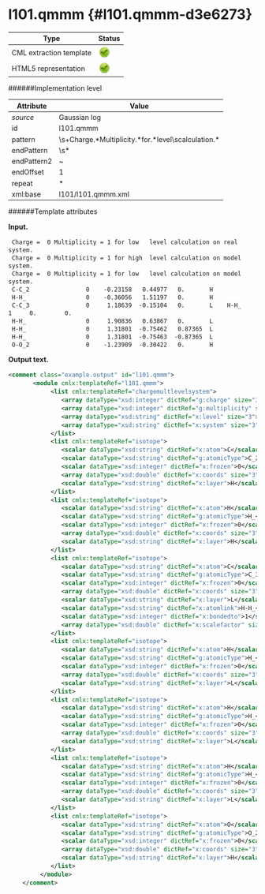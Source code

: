 # l101.qmmm {#l101.qmmm-d3e6273}


| Type                                                                                                                                                | Status                                                                                                                                              |
|----|----|
| CML extraction template                                                                                                                             | ![](/imgs/Total.png)                                                                                                                                |
| HTML5 representation                                                                                                                                | ![](/imgs/Total.png)                                                                                                                                |

######Implementation level

| Attribute                                                                                                                                           | Value                                                                                                                                               |
|----|----|
| *source*                                                                                                                                            | Gaussian log                                                                                                                                        |
| id                                                                                                                                                  | l101.qmmm                                                                                                                                           |
| pattern                                                                                                                                             | \\s+Charge.\*Multiplicity.\*for.\*level\\scalculation.\*                                                                                            |
| endPattern                                                                                                                                          | \\s\*                                                                                                                                               |
| endPattern2                                                                                                                                         | \~                                                                                                                                                  |
| endOffset                                                                                                                                           | 1                                                                                                                                                   |
| repeat                                                                                                                                              | \*                                                                                                                                                  |
| xml:base                                                                                                                                            | l101/l101.qmmm.xml                                                                                                                                  |

######Template attributes

**Input.**

     Charge =  0 Multiplicity = 1 for low   level calculation on real  system.
     Charge =  0 Multiplicity = 1 for high  level calculation on model system.
     Charge =  0 Multiplicity = 1 for low   level calculation on model system.
     C-C_2                0    -0.23158   0.44977   0.       H 
     H-H_                 0    -0.36056   1.51197   0.       H 
     C-C_3                0     1.18639  -0.15104   0.       L    H-H_     1     0.        0. 
     H-H_                 0     1.90836   0.63867   0.       L 
     H-H_                 0     1.31801  -0.75462   0.87365  L 
     H-H_                 0     1.31801  -0.75463  -0.87365  L 
     O-O_2                0    -1.23909  -0.30422   0.       H 
        
        

**Output text.**

```xml
<comment class="example.output" id="l101.qmmm">
       <module cmlx:templateRef="l101.qmmm">                      
            <list cmlx:templateRef="chargemultlevelsystem">
               <array dataType="xsd:integer" dictRef="g:charge" size="3">0 0 0</array>
               <array dataType="xsd:integer" dictRef="g:multiplicity" size="3">1 1 1</array>
               <array dataType="xsd:string" dictRef="x:level" size="3">low high low</array>
               <array dataType="xsd:string" dictRef="x:system" size="3">real model model</array>
            </list>
            <list cmlx:templateRef="isotope">
               <scalar dataType="xsd:string" dictRef="x:atom">C</scalar>
               <scalar dataType="xsd:string" dictRef="g:atomicType">C_2</scalar>
               <scalar dataType="xsd:integer" dictRef="x:frozen">0</scalar>
               <array dataType="xsd:double" dictRef="x:coords" size="3">-0.23158 0.44977 0.</array>
               <scalar dataType="xsd:string" dictRef="x:layer">H</scalar>
            </list>
            <list cmlx:templateRef="isotope">
               <scalar dataType="xsd:string" dictRef="x:atom">H</scalar>
               <scalar dataType="xsd:string" dictRef="g:atomicType">H_</scalar>
               <scalar dataType="xsd:integer" dictRef="x:frozen">0</scalar>
               <array dataType="xsd:double" dictRef="x:coords" size="3">-0.36056 1.51197 0.</array>
               <scalar dataType="xsd:string" dictRef="x:layer">H</scalar>
            </list>
            <list cmlx:templateRef="isotope">
               <scalar dataType="xsd:string" dictRef="x:atom">C</scalar>
               <scalar dataType="xsd:string" dictRef="g:atomicType">C_3</scalar>
               <scalar dataType="xsd:integer" dictRef="x:frozen">0</scalar>
               <array dataType="xsd:double" dictRef="x:coords" size="3">1.18639 -0.15104 0.</array>
               <scalar dataType="xsd:string" dictRef="x:layer">L</scalar>
               <scalar dataType="xsd:string" dictRef="x:atomlink">H-H_</scalar>
               <scalar dataType="xsd:integer" dictRef="x:bondedto">1</scalar>
               <array dataType="xsd:double" dictRef="x:scalefactor" size="2">0. 0.</array>
            </list>
            <list cmlx:templateRef="isotope">
               <scalar dataType="xsd:string" dictRef="x:atom">H</scalar>
               <scalar dataType="xsd:string" dictRef="g:atomicType">H_</scalar>
               <scalar dataType="xsd:integer" dictRef="x:frozen">0</scalar>
               <array dataType="xsd:double" dictRef="x:coords" size="3">1.90836 0.63867 0.</array>
               <scalar dataType="xsd:string" dictRef="x:layer">L</scalar>
            </list>
            <list cmlx:templateRef="isotope">
               <scalar dataType="xsd:string" dictRef="x:atom">H</scalar>
               <scalar dataType="xsd:string" dictRef="g:atomicType">H_</scalar>
               <scalar dataType="xsd:integer" dictRef="x:frozen">0</scalar>
               <array dataType="xsd:double" dictRef="x:coords" size="3">1.31801 -0.75462 0.87365</array>
               <scalar dataType="xsd:string" dictRef="x:layer">L</scalar>
            </list>
            <list cmlx:templateRef="isotope">
               <scalar dataType="xsd:string" dictRef="x:atom">H</scalar>
               <scalar dataType="xsd:string" dictRef="g:atomicType">H_</scalar>
               <scalar dataType="xsd:integer" dictRef="x:frozen">0</scalar>
               <array dataType="xsd:double" dictRef="x:coords" size="3">1.31801 -0.75463 -0.87365</array>
               <scalar dataType="xsd:string" dictRef="x:layer">L</scalar>
            </list>
            <list cmlx:templateRef="isotope">
               <scalar dataType="xsd:string" dictRef="x:atom">O</scalar>
               <scalar dataType="xsd:string" dictRef="g:atomicType">O_2</scalar>
               <scalar dataType="xsd:integer" dictRef="x:frozen">0</scalar>
               <array dataType="xsd:double" dictRef="x:coords" size="3">-1.23909 -0.30422 0.</array>
               <scalar dataType="xsd:string" dictRef="x:layer">H</scalar>
            </list>
         </module> 
    </comment>
```
